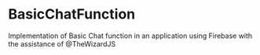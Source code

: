 # BasicChatFunction
Implementation of Basic Chat function in an application using Firebase with the assistance of @TheWizardJS 
